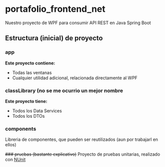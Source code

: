 # portafolio_frontend_net
Nuestro proyecto de WPF para consumir API REST en Java Spring Boot

## Estructura (inicial) de proyecto
### app
**Este proyecto contiene:**
- Todas las ventanas
- Cualquier utilidad adicional, relacionada directamente al WPF

### classLibrary (no se me ocurrio un mejor nombre
**Este proyecto tiene:**
- Todos los Data Services
- Todos los DTOs

### components
Libreria de componentes, que pueden ser reutilizados (aun por trabajarl en ellos)

~~### pruebas (bastante explicativo)~~
Proyecto de pruebas unitarias, realizado con [NUnit](https://nunit.org/)

